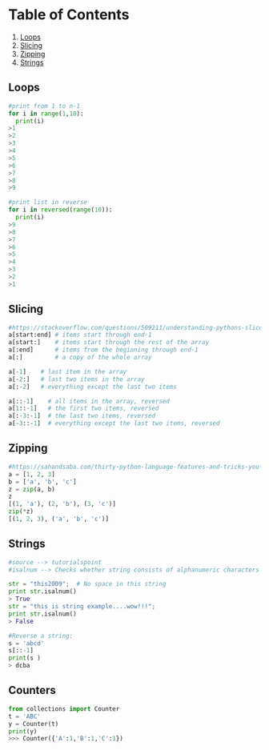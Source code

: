 # Table of Contents
1. [Loops](#loops)
2. [Slicing](#slicing)
3. [Zipping](#zipping)
4. [Strings](#strings)



## Loops


```python
#print from 1 to n-1
for i in range(1,10):
  print(i)
>1
>2
>3
>4
>5
>6
>7
>8
>9

#print list in reverse
for i in reversed(range(10)):
  print(i)
>9
>8
>7
>6
>5
>4
>3
>2
>1
```


## Slicing

```python
#https://stackoverflow.com/questions/509211/understanding-pythons-slice-notation
a[start:end] # items start through end-1
a[start:]    # items start through the rest of the array
a[:end]      # items from the beginning through end-1
a[:]         # a copy of the whole array

a[-1]    # last item in the array
a[-2:]   # last two items in the array
a[:-2]   # everything except the last two items

a[::-1]    # all items in the array, reversed
a[1::-1]   # the first two items, reversed
a[:-3:-1]  # the last two items, reversed
a[-3::-1]  # everything except the last two items, reversed
```

## Zipping

```python
#https://sahandsaba.com/thirty-python-language-features-and-tricks-you-may-not-know.html
a = [1, 2, 3]
b = ['a', 'b', 'c']
z = zip(a, b)
z
[(1, 'a'), (2, 'b'), (3, 'c')]
zip(*z)
[(1, 2, 3), ('a', 'b', 'c')]
```


## Strings
```python
#source --> tutorialspoint
#isalnum --> Checks whether string consists of alphanumeric characters

str = "this2009";  # No space in this string
print str.isalnum()
> True
str = "this is string example....wow!!!";
print str.isalnum()
> False

#Reverse a string:
s = 'abcd'
s[::-1]
print(s )
> dcba
```


## Counters
```python
from collections import Counter
t = 'ABC'
y = Counter(t)
print(y)
>>> Counter({'A':1,'B':1,'C':1})
```
